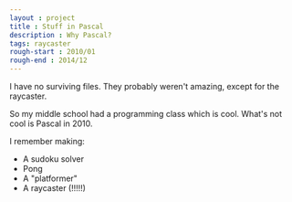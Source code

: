 ```yaml
---
layout : project
title : Stuff in Pascal
description : Why Pascal?
tags: raycaster
rough-start : 2010/01
rough-end : 2014/12
---
```


I have no surviving files. They probably weren't amazing, except for the raycaster.

So my middle school had a programming class which is cool. What's not cool is Pascal in 2010.

I remember making:
* A sudoku solver
* Pong
* A "platformer"
* A raycaster (!!!!!)